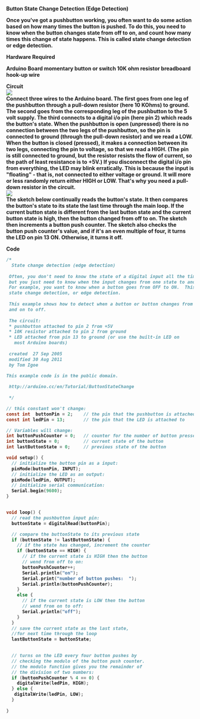 <b>Button State Change Detection (Edge Detection)<b>

Once you've got a pushbutton working, you often want to do some action based on how many times the button is pushed. To do this, you need to know when the button changes state from off to on, and count how many times this change of state happens. This is called state change detection or edge detection.

<b>Hardware Required<b>

Arduino Board
momentary button or switch
10K ohm resistor
breadboard
hook-up wire

<b>Circuit<b>
<br>
<img src="http://arduino.cc/en/uploads/Tutorial/button.png"></img>
<br>
Connect three wires to the Arduino board. The first goes from one leg of the pushbutton through a pull-down resistor (here 10 KOhms) to ground. The second goes from the corresponding leg of the pushbutton to the 5 volt supply. The third connects to a digital i/o pin (here pin 2) which reads the button's state.
When the pushbutton is open (unpressed) there is no connection between the two legs of the pushbutton, so the pin is connected to ground (through the pull-down resistor) and we read a LOW. When the button is closed (pressed), it makes a connection between its two legs, connecting the pin to voltage, so that we read a HIGH. (The pin is still connected to ground, but the resistor resists the flow of current, so the path of least resistance is to +5V.)
If you disconnect the digital i/o pin from everything, the LED may blink erratically. This is because the input is "floating" - that is, not connected to either voltage or ground. It will more or less randomly return either HIGH or LOW. That's why you need a pull-down resistor in the circuit.
<br>
<img src="http://arduino.cc/en/uploads/Tutorial/button_sch.png"></img>
<br>
The sketch below continually reads the button's state. It then compares the button's state to its state the last time through the main loop. If the current button state is different from the last button state and the current button state is high, then the button changed from off to on. The sketch then increments a button push counter.
The sketch also checks the button push counter's value, and if it's an even multiple of four, it turns the LED on pin 13 ON. Otherwise, it turns it off.

<b>Code<b>
```c
/*
  State change detection (edge detection)
    
 Often, you don't need to know the state of a digital input all the time,
 but you just need to know when the input changes from one state to another.
 For example, you want to know when a button goes from OFF to ON.  This is called
 state change detection, or edge detection.
 
 This example shows how to detect when a button or button changes from off to on
 and on to off.
    
 The circuit:
 * pushbutton attached to pin 2 from +5V
 * 10K resistor attached to pin 2 from ground
 * LED attached from pin 13 to ground (or use the built-in LED on
   most Arduino boards)
 
 created  27 Sep 2005
 modified 30 Aug 2011
 by Tom Igoe

This example code is in the public domain.
    
 http://arduino.cc/en/Tutorial/ButtonStateChange
 
 */

// this constant won't change:
const int  buttonPin = 2;    // the pin that the pushbutton is attached to
const int ledPin = 13;       // the pin that the LED is attached to

// Variables will change:
int buttonPushCounter = 0;   // counter for the number of button presses
int buttonState = 0;         // current state of the button
int lastButtonState = 0;     // previous state of the button

void setup() {
  // initialize the button pin as a input:
  pinMode(buttonPin, INPUT);
  // initialize the LED as an output:
  pinMode(ledPin, OUTPUT);
  // initialize serial communication:
  Serial.begin(9600);
}


void loop() {
  // read the pushbutton input pin:
  buttonState = digitalRead(buttonPin);

  // compare the buttonState to its previous state
  if (buttonState != lastButtonState) {
    // if the state has changed, increment the counter
    if (buttonState == HIGH) {
      // if the current state is HIGH then the button
      // wend from off to on:
      buttonPushCounter++;
      Serial.println("on");
      Serial.print("number of button pushes:  ");
      Serial.println(buttonPushCounter);
    } 
    else {
      // if the current state is LOW then the button
      // wend from on to off:
      Serial.println("off"); 
    }
  }
  // save the current state as the last state, 
  //for next time through the loop
  lastButtonState = buttonState;

  
  // turns on the LED every four button pushes by 
  // checking the modulo of the button push counter.
  // the modulo function gives you the remainder of 
  // the division of two numbers:
  if (buttonPushCounter % 4 == 0) {
    digitalWrite(ledPin, HIGH);
  } else {
   digitalWrite(ledPin, LOW);
  }
  
}
```
